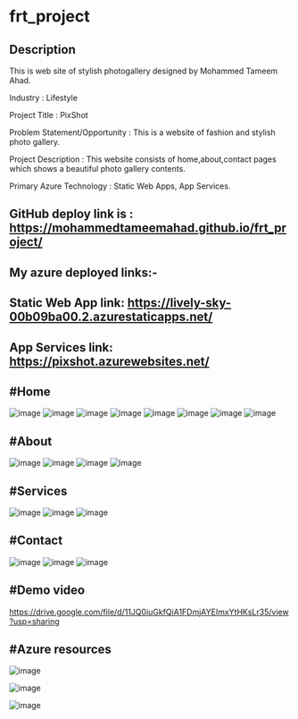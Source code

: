# frt_project
## Description
This is web site of stylish photogallery designed by Mohammed Tameem Ahad.

Industry : Lifestyle

Project Title : PixShot

Problem Statement/Opportunity : This is a website of fashion and stylish photo gallery.

Project Description : This website consists of home,about,contact pages which shows a beautiful photo gallery contents.

Primary Azure Technology : Static Web Apps, App Services.

## GitHub deploy link is : https://mohammedtameemahad.github.io/frt_project/
## My azure deployed links:- 

## Static Web App link: https://lively-sky-00b09ba00.2.azurestaticapps.net/
## App Services link: https://pixshot.azurewebsites.net/


## #Home
![image](https://user-images.githubusercontent.com/117996715/213453844-7230bc61-dcd7-4adc-b01f-de6d19e5dfc1.png)
![image](https://user-images.githubusercontent.com/117996715/213453999-83259d1c-5a86-4989-ab6e-687c1b292a40.png)
![image](https://user-images.githubusercontent.com/117996715/213454297-c689c071-5c82-47b0-bd5d-0a3a81bd6533.png)
![image](https://user-images.githubusercontent.com/117996715/213454428-0c2afea5-0392-4fb9-9491-203004d168c9.png)
![image](https://user-images.githubusercontent.com/117996715/213454502-e920309c-4e3b-4582-bb1a-2a9a98a86bc9.png)
![image](https://user-images.githubusercontent.com/117996715/213454591-a91e49ef-7c7f-4b17-95ed-5df51ec01261.png)
![image](https://user-images.githubusercontent.com/117996715/213454685-a6d655d3-d5e2-488a-be84-278dd616d23c.png)
![image](https://user-images.githubusercontent.com/117996715/213454749-6e65fb67-781b-4c98-9f87-bb71f0e721c1.png)

## #About
![image](https://user-images.githubusercontent.com/117996715/213455060-47627721-8f35-43af-b532-a8f70cd50209.png)
![image](https://user-images.githubusercontent.com/117996715/213455124-9129c4c6-05e1-458e-a91c-b2d5bb6fcd5f.png)
![image](https://user-images.githubusercontent.com/117996715/213455198-abb7f34a-9dc1-41d2-8554-7a91d6b1d620.png)
![image](https://user-images.githubusercontent.com/117996715/213455251-417a0d4f-a83e-4fed-9c5a-f8ec3b801d2b.png)

## #Services
![image](https://user-images.githubusercontent.com/117996715/213456103-2c61d642-697d-44a5-8963-e4e27d902690.png)
![image](https://user-images.githubusercontent.com/117996715/213456074-51dc7e3e-c145-4bdf-ba53-565e46cb4141.png)
![image](https://user-images.githubusercontent.com/117996715/213456534-2a20b1fc-c7dd-4e85-976d-062098e781d4.png)



## #Contact
![image](https://user-images.githubusercontent.com/117996715/213456897-e7f66394-e080-4489-9f04-1149098f7962.png)
![image](https://user-images.githubusercontent.com/117996715/213456984-909cd707-9b3f-4ed9-b13a-1bacba6b7257.png)
![image](https://user-images.githubusercontent.com/117996715/213457039-c58fece8-f9e7-4bef-a09b-2f324f5e8884.png)

## #Demo video
https://drive.google.com/file/d/11JQ0iuGkfQiA1FDmjAYEImxYtHKsLr35/view?usp=sharing

## #Azure resources
![image](https://user-images.githubusercontent.com/117996715/213490314-303b4475-8a08-4dad-920c-f110c049c7fe.png)

![image](https://user-images.githubusercontent.com/117996715/213490112-e7f4b0f1-833f-47ca-a159-300aa6831e87.png)

![image](https://user-images.githubusercontent.com/117996715/213490212-9247e0d9-aea6-4e7e-b866-3e2438058970.png)


